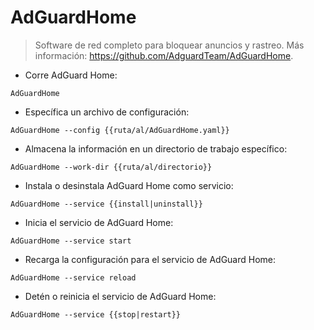 # AdGuardHome

> Software de red completo para bloquear anuncios y rastreo.
> Más información: <https://github.com/AdguardTeam/AdGuardHome>.

- Corre AdGuard Home:

`AdGuardHome`

- Específica un archivo de configuración:

`AdGuardHome --config {{ruta/al/AdGuardHome.yaml}}`

- Almacena la información en un directorio de trabajo específico:

`AdGuardHome --work-dir {{ruta/al/directorio}}`

- Instala o desinstala AdGuard Home como servicio:

`AdGuardHome --service {{install|uninstall}}`

- Inicia el servicio de AdGuard Home:

`AdGuardHome --service start`

- Recarga la configuración para el servicio de AdGuard Home:

`AdGuardHome --service reload`

- Detén o reinicia el servicio de AdGuard Home:

`AdGuardHome --service {{stop|restart}}`
